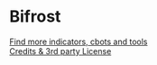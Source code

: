 # Bifrost


[Find more indicators, cbots and tools](https://ctrader-guru.github.io)  
[Credits & 3rd party License](https://github.com/zeromq)
